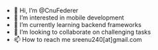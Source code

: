 - 👋 Hi, I’m @CnuFederer
- 👀 I’m interested in mobile development
- 🌱 I’m currently learning backend frameworks
- 💞️ I’m looking to collaborate on challenging tasks
- 📫 How to reach me sreenu240[at]gmail.com

<!---
CnuFederer/CnuFederer is a ✨ special ✨ repository because its `README.md` (this file) appears on your GitHub profile.
You can click the Preview link to take a look at your changes.
--->
